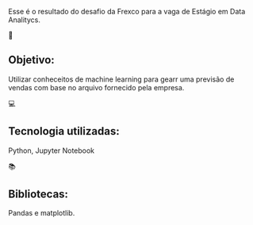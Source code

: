 

Esse é o resultado do desafio da Frexco para a vaga de Estágio em Data Analitycs.

📌<h2>Objetivo:</h2>
Utilizar conheceitos de machine learning para gearr uma previsão de vendas com base no arquivo fornecido pela empresa.

💻<h2>Tecnologia utilizadas:</h2>
Python, 
Jupyter Notebook<p>

📚<h2>Bibliotecas:</h2> Pandas e matplotlib.


